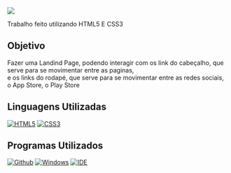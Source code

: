 <img src = "https://raw.githubusercontent.com/gist/JoaoSchulz/15a56dd135c6e6ce7b001a0a6a7fa1ea/raw/123e2460c9b4c680a49845fbb04d808b2eba1f9f/fundo.svg">
<p> Trabalho feito utilizando HTML5 E CSS3</p>

<h2> Objetivo </h2>

<p> Fazer uma Landind Page, podendo interagir com os link do cabeçalho, que serve para se movimentar entre as paginas,<br> e os links do rodapé, que serve para se movimentar entre as redes sociais, o App Store, o Play Store </p>

<h2> Linguagens Utilizadas </h2>

[![HTML5](https://img.shields.io/badge/HTML5-E34F26?style=for-the-badge&logo=html5&logoColor=white)](https://developer.mozilla.org/pt-BR/docs/Web/HTML)
[![CSS3](https://img.shields.io/badge/CSS3-1572B6?style=for-the-badge&logo=css3&logoColor=white)](https://developer.mozilla.org/pt-BR/docs/Web/CSS)

<h2> Programas Utilizados </h2>

[![Github](https://img.shields.io/badge/GitHub-100000?style=for-the-badge&logo=github&logoColor=white)](https://github.com/seu-usuario/seu-repositorio/projects/1)
[![Windows](https://img.shields.io/badge/Windows-0078D6?style=for-the-badge&logo=windows&logoColor=white)](https://www.microsoft.com/pt-br/windows/get-windows-10)
[![IDE](https://img.shields.io/badge/Visual_studio_code-0078D4?style=for-the-badge&logo=visual%20studio%20code&logoColor=white)](https://code.visualstudio.com/)
